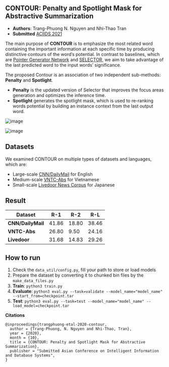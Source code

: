 ## CONTOUR: Penalty and Spotlight Mask for Abstractive Summarization

- **Authors**: Trang-Phuong N. Nguyen and Nhi-Thao Tran
- **Submitted** [ACIIDS 2021](aciids.pwr.edu.pl/2021)

The main purpose of **CONTOUR** is to emphasize the most related word containing the important information at each specific time by producing distinctive contours of the word’s potential. In contrast to baselines, which are [Pointer Generator Network](www.aclweb.org/anthology/P17-1099/) and [SELECTOR](www.aclweb.org/anthology/D19-1308/), we aim to take advantage of the last predicted word to the input words’ significance. 

The proposed Contour is an association of two independent sub-methods: **Penalty** and **Spotlight**.
- **Penalty** is the updated version of Selector that improves the focus areas generation and optimizes the inference time. 
- **Spotlight** generates the spotlight mask, which is used to re-ranking words potential by building an instance context from the last output word.

![image](https://user-images.githubusercontent.com/31720588/97787313-d4675500-1be3-11eb-8b20-cf450e940fd9.png)

![image](https://user-images.githubusercontent.com/31720588/97787305-c87b9300-1be3-11eb-995e-19e8cc4ce207.png)


## Datasets
We examined CONTOUR on multiple types of datasets and languages, which are:
- Large-scale [CNN/DailyMail](https://github.com/abisee/cnn-dailymail) for English
- Medium-scale [VNTC-Abs](https://github.com/trangnnp/VNTC-Abs) for Vietnamese
- Small-scale [Livedoor News Corpus](www.kaggle.com/vochicong/livedoor-news) for Japanese

## Result
| Dataset|R-1 | R-2 | R-L |
|----|---|---|---|
|**CNN/DailyMail** | 41.86 | 18.80 | 38.46 |
| **VNTC-Abs** | 26.80 | 9.50 | 24.16 |
| **Livedoor** | 31.68 | 14.83 | 29.26 | 

## How to run

1. Check the `data_util/config.py`, fill your path to store or load models
2. Prepare the dataset by converting it to chunked bin files by the `make_data_files.py`
3. **Train**: `python3 train.py`
4. **Evaluate**: `python3 eval.py --task=validate --model_name="model_name" --start_from=checkpoint.tar `
5. **Test**: `python3 eval.py --task=test --model_name="model_name" --load_model=checkpoint.tar `

**Citations**
```
@inproceedings{trangphuong-etal-2020-contour,
  author = {Trang-Phuong, N. Nguyen and Nhi-Thao, Tran},
  year = {2020},
  month = {10},
  title = {CONTOUR: Penalty and Spotlight Mask for Abstractive Summarization},
  publisher = "Submitted Asian Conference on Intelligent Information and Database Systems",
}
```
